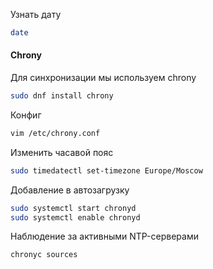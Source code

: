 Узнать дату
```bash
date
```

#### Chrony
Для синхронизации мы используем chrony
```bash
sudo dnf install chrony
```

Конфиг
```bash
vim /etc/chrony.conf   
```

Изменить часавой пояс
```bash
sudo timedatectl set-timezone Europe/Moscow 
```

Добавление в автозагрузку
```bash
sudo systemctl start chronyd
sudo systemctl enable chronyd
```

Наблюдение за активными NTP-серверами
```bash
chronyc sources
```

